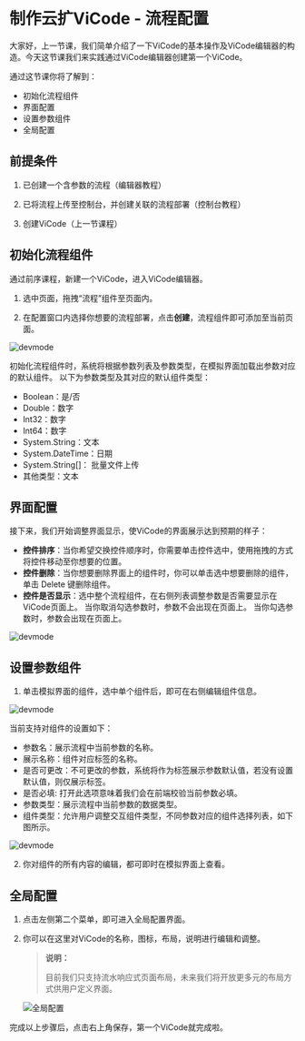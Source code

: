 # 制作云扩ViCode - 流程配置

大家好，上一节课，我们简单介绍了一下ViCode的基本操作及ViCode编辑器的构造。今天这节课我们来实践通过ViCode编辑器创建第一个ViCode。

通过这节课你将了解到：

- 初始化流程组件
- 界面配置
- 设置参数组件
- 全局配置

## 前提条件

1. 已创建一个含参数的流程（编辑器教程）

2. 已将流程上传至控制台，并创建关联的流程部署（控制台教程）

3. 创建ViCode（上一节课程）

## 初始化流程组件

通过前序课程，新建一个ViCode，进入ViCode编辑器。

1. 选中页面，拖拽“流程”组件至页面内。

2. 在配置窗口内选择你想要的流程部署，点击**创建**，流程组件即可添加至当前页面。

![devmode](https://docimages.blob.core.chinacloudapi.cn/images/Kris/academy/secoundworkflow/addworkflow.png)


初始化流程组件时，系统将根据参数列表及参数类型，在模拟界面加载出参数对应的默认组件。 以下为参数类型及其对应的默认组件类型：

- Boolean：是/否
- Double：数字
- Int32：数字
- Int64：数字
- System.String：文本
- System.DateTime：日期
- System.String[]： 批量文件上传
- 其他类型：文本

## 界面配置

接下来，我们开始调整界面显示，使ViCode的界面展示达到预期的样子：

- **控件排序**：当你希望交换控件顺序时，你需要单击控件选中，使用拖拽的方式将控件移动至你想要的位置。
- **控件删除**：当你想要删除界面上的组件时，你可以单击选中想要删除的组件，单击 Delete 键删除组件。
- **控件是否显示**：选中整个流程组件，在右侧列表调整参数是否需要显示在ViCode页面上。 当你取消勾选参数时，参数不会出现在页面上。 当你勾选参数时，参数会出现在页面上。

![devmode](https://docimages.blob.core.chinacloudapi.cn/images/Kris/academy/secoundworkflow/workflow2.png) 

## 设置参数组件

1. 单击模拟界面的组件，选中单个组件后，即可在右侧编辑组件信息。

![devmode](https://docimages.blob.core.chinacloudapi.cn/images/Kris/academy/secoundworkflow/workflow3.png)

当前支持对组件的设置如下：

- 参数名：展示流程中当前参数的名称。
- 展示名称：组件对应标签的名称。
- 是否可更改：不可更改的参数，系统将作为标签展示参数默认值，若没有设置默认值，则仅展示标签。
- 是否必填: 打开此选项意味着我们会在前端校验当前参数必填。
- 参数类型：展示流程中当前参数的数据类型。
- 组件类型：允许用户调整交互组件类型，不同参数对应的组件选择列表，如下图所示。

![devmode](https://docimages.blob.core.chinacloudapi.cn/images/Kris/Apps/setcomponent1.png)

2. 你对组件的所有内容的编辑，都可即时在模拟界面上查看。

## 全局配置

1. 点击左侧第二个菜单，即可进入全局配置界面。

2. 你可以在这里对ViCode的名称，图标，布局，说明进行编辑和调整。


   > **说明：**
   >
   > 目前我们只支持流水响应式页面布局，未来我们将开放更多元的布局方式供用户定义界面。


   ![全局配置](https://docimages.blob.core.chinacloudapi.cn/images/Kris/academy/secoundworkflow/workflow4.png)

完成以上步骤后，点击右上角保存，第一个ViCode就完成啦。